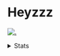 # Heyzzz  

[![.](https://skillicons.dev/icons?i=ts,nextjs,nestjs,mongodb)](https://skillicons.dev)  

<details>
<summary>Stats</summary
<!--START_SECTION:waka-->

```txt
TypeScript   11 hrs 36 mins  █████████████▒░░░░░░░░░░░   53.72 %
MDX          4 hrs 36 mins   █████▒░░░░░░░░░░░░░░░░░░░   21.33 %
JavaScript   3 hrs 40 mins   ████▒░░░░░░░░░░░░░░░░░░░░   16.99 %
CSS          36 mins         ▓░░░░░░░░░░░░░░░░░░░░░░░░   02.78 %
Other        22 mins         ▒░░░░░░░░░░░░░░░░░░░░░░░░   01.74 %
```

<!--END_SECTION:waka-->
</details>
